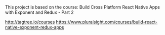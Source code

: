 This project is based on the course:
Build Cross Platform React Native Apps with Exponent and Redux - Part 2

http://tagtree.io/courses
https://www.pluralsight.com/courses/build-react-native-exponent-redux-apps
